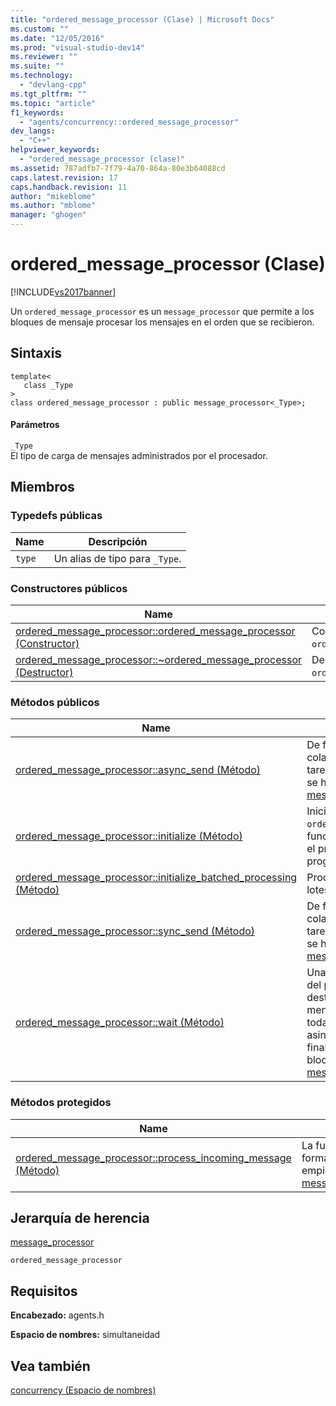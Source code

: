 ```yaml
---
title: "ordered_message_processor (Clase) | Microsoft Docs"
ms.custom: ""
ms.date: "12/05/2016"
ms.prod: "visual-studio-dev14"
ms.reviewer: ""
ms.suite: ""
ms.technology: 
  - "devlang-cpp"
ms.tgt_pltfrm: ""
ms.topic: "article"
f1_keywords: 
  - "agents/concurrency::ordered_message_processor"
dev_langs: 
  - "C++"
helpviewer_keywords: 
  - "ordered_message_processor (clase)"
ms.assetid: 787adfb7-7f79-4a70-864a-80e3b64088cd
caps.latest.revision: 17
caps.handback.revision: 11
author: "mikeblome"
ms.author: "mblome"
manager: "ghogen"
---
```

# ordered_message_processor (Clase)
[!INCLUDE[vs2017banner](../../../assembler/inline/includes/vs2017banner.md)]

Un `ordered_message_processor` es un `message_processor` que permite a los bloques de mensaje procesar los mensajes en el orden que se recibieron.  
  
## Sintaxis  
  
```  
template<  
   class _Type  
>  
class ordered_message_processor : public message_processor<_Type>;  
```  
  
#### Parámetros  
 `_Type`  
 El tipo de carga de mensajes administrados por el procesador.  
  
## Miembros  
  
### Typedefs públicas  
  
|Name|Descripción|  
|----------|-----------------|  
|`type`|Un alias de tipo para `_Type`.|  
  
### Constructores públicos  
  
|Name|Descripción|  
|----------|-----------------|  
|[ordered\_message\_processor::ordered\_message\_processor \(Constructor\)](../Topic/ordered_message_processor::ordered_message_processor%20Constructor.md)|Construye un objeto `ordered_message_processor`.|  
|[ordered\_message\_processor::~ordered\_message\_processor \(Destructor\)](../Topic/ordered_message_processor::~ordered_message_processor%20Destructor.md)|Destruye el objeto `ordered_message_processor`.|  
  
### Métodos públicos  
  
|Name|Descripción|  
|----------|-----------------|  
|[ordered\_message\_processor::async\_send \(Método\)](../Topic/ordered_message_processor::async_send%20Method.md)|De forma asincrónica, pone en la cola a los mensajes e inicia una tarea de procesamiento, si esto no se ha hecho ya. \(Invalida [message\_processor::async\_send](../Topic/message_processor::async_send%20Method.md).\)|  
|[ordered\_message\_processor::initialize \(Método\)](../Topic/ordered_message_processor::initialize%20Method.md)|Inicializa el objeto `ordered_message_processor` con la función de devolución de llamada, el programador y el grupo de programación adecuados.|  
|[ordered\_message\_processor::initialize\_batched\_processing \(Método\)](../Topic/ordered_message_processor::initialize_batched_processing%20Method.md)|Procesamiento de mensajes por lotes Initialize|  
|[ordered\_message\_processor::sync\_send \(Método\)](../Topic/ordered_message_processor::sync_send%20Method.md)|De forma sincrónica, pone en la cola a los mensajes e inicia una tarea de procesamiento, si esto no se ha hecho ya. \(Invalida [message\_processor::sync\_send](../Topic/message_processor::sync_send%20Method.md).\)|  
|[ordered\_message\_processor::wait \(Método\)](../Topic/ordered_message_processor::wait%20Method.md)|Una espera de vuelta específica del procesador usada en destructores de bloques de mensaje para asegurarse de que todas las tareas de procesamiento asincrónico tienen tiempo para finalizar antes de destruir el bloque. \(Invalida [message\_processor::wait](../Topic/message_processor::wait%20Method.md).\)|  
  
### Métodos protegidos  
  
|Name|Descripción|  
|----------|-----------------|  
|[ordered\_message\_processor::process\_incoming\_message \(Método\)](../Topic/ordered_message_processor::process_incoming_message%20Method.md)|La función de procesamiento a la que se llama de forma asincrónica.  Elimina mensajes de la cola y empieza a procesarlos. \(Invalida [message\_processor::process\_incoming\_message](../Topic/message_processor::process_incoming_message%20Method.md).\)|  
  
## Jerarquía de herencia  
 [message\_processor](../../../parallel/concrt/reference/message-processor-class.md)  
  
 `ordered_message_processor`  
  
## Requisitos  
 **Encabezado:** agents.h  
  
 **Espacio de nombres:** simultaneidad  
  
## Vea también  
 [concurrency \(Espacio de nombres\)](../../../parallel/concrt/reference/concurrency-namespace.md)